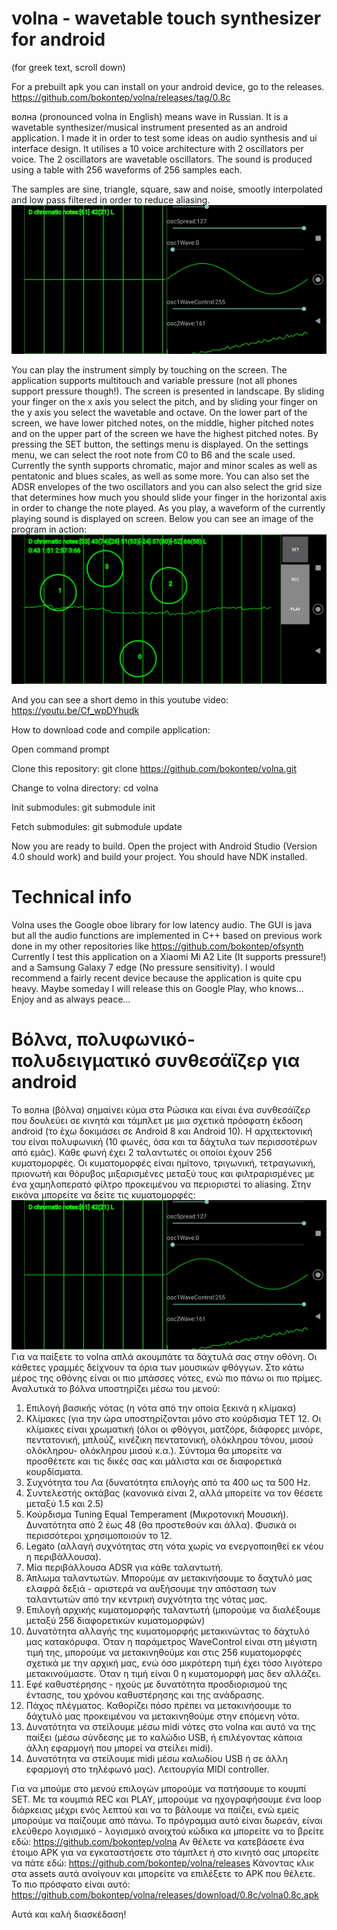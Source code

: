 # volna - wavetable touch synthesizer for android

(for greek text, scroll down)

For a prebuilt apk you can install on your android device, go to the releases.
https://github.com/bokontep/volna/releases/tag/0.8c

волна (pronounced volna in English) means wave in Russian. It is a wavetable synthesizer/musical instrument presented as an android application. I made it in order to test some ideas on audio synthesis and ui interface design.
It utilises a 10 voice architecture with 2 oscillators per voice. The 2 oscillators are wavetable oscillators. The sound is produced using a table with 256 waveforms of 256 samples each.

The samples are sine, triangle, square, saw and noise, smootly interpolated and low pass filtered in order to reduce aliasing.
![Image of volna wavetables](./images/volnawavetable.gif?raw=true)

You can play the instrument simply by touching on the screen. The application supports multitouch and variable pressure (not all phones support pressure though!). The screen is presented
in landscape. By sliding your finger on the x axis you select the pitch, and by sliding your finger on the y axis you select the wavetable and octave. On the lower part of the screen,
we have lower pitched notes, on the middle, higher pitched notes and on the upper part of the screen we have the highest pitched notes. By pressing the SET button, the settings menu is displayed.  On the settings menu, we can select the root note from C0 to B6 and the scale used.
Currently the synth supports chromatic, major and minor scales as well as pentatonic and blues scales, as well as some more. You can also set the ADSR envelopes of the two oscillators and you can also select
the grid size that determines how much you should slide your finger in the horizontal axis in order to change the note played.
As you play, a waveform of the currently playing sound is displayed on screen.
Below you can see an image of the program in action:
![Image of volna program in action](./images/volna0.8c.png?raw=true)

And you can see a short demo in this youtube video:
https://youtu.be/Cf_wpDYhudk

How to download code and compile application:

Open command prompt

Clone this repository: git clone https://github.com/bokontep/volna.git

Change to volna directory: cd volna

Init submodules: git submodule init

Fetch submodules: git submodule update

Now you are ready to build. Open the project with Android Studio (Version 4.0 should work) and build your project. You should have NDK installed.

# Technical info
Volna uses the Google oboe library for low latency audio. The GUI is java but all the audio functions are implemented in C++ based on previous work done in my other repositories like
https://github.com/bokontep/ofsynth
Currently I test this application on a Xiaomi Mi A2 Lite (It supports pressure!) and a Samsung Galaxy 7 edge (No pressure sensitivity). I would recommend a fairly recent device because the application is quite cpu heavy.
Maybe someday I will release this on Google Play, who knows...
Enjoy and as always peace...


# Βόλνα, πολυφωνικό-πολυδειγματικό συνθεσάϊζερ για android

Το волна (βόλνα) σημαίνει κύμα στα Ρώσικα και είναι ένα συνθεσάϊζερ που δουλεύει σε κινητά και τάμπλετ με μια σχετικά πρόσφατη έκδοση android (το έχω δοκιμάσει σε Android 8 και Android 10). Η αρχιτεκτονική του είναι πολυφωνική (10 φωνές, όσα και τα δάχτυλα των περισσοτέρων από εμάς). Κάθε φωνή έχει 2 ταλαντωτές οι οποίοι έχουν 256 κυματομορφές. Οι κυματομορφές είναι ημίτονο, τριγωνική, τετραγωνική, πριονωτή και θόρυβος μιξαρισμένες μεταξύ τους και φιλτραρισμένες με ένα χαμηλοπερατό φίλτρο προκειμένου να περιοριστεί το aliasing. Στην εικόνα μπορείτε να δείτε τις κυματομορφές:
![Image of volna wavetables](./images/volnawavetable.gif?raw=true)
Για να παίξετε το volna απλά ακουμπάτε τα δάχτυλά σας στην οθόνη. Οι κάθετες γραμμές δείχνουν τα όρια των μουσικών φθόγγων. Στο κάτω μέρος της οθόνης είναι οι πιο μπάσσες νότες, ενώ πιο πάνω οι πιο πρίμες. Αναλυτικά το βόλνα υποστηρίζει μέσω του μενού:
1. Επιλογή βασικής νότας (η νότα από την οποία ξεκινά η κλίμακα)
2. Κλίμακες (για την ώρα υποστηρίζονται μόνο στο κούρδισμα TET 12. Οι κλίμακες είναι χρωματική (όλοι οι φθόγγοι, ματζόρε, διάφορες μινόρε, πεντατονική, μπλούζ, κινέζικη πεντατονική, ολόκληρου τόνου, μισού ολόκληρου- ολόκληρου μισού κ.α.). Σύντομα θα μπορείτε να προσθέτετε και τις δικές σας και μάλιστα και σε διαφορετικά κουρδίσματα.
3. Συχνότητα του Λα (δυνατότητα επιλογής από τα 400 ως τα 500 Hz.
4. Συντελεστής οκτάβας (κανονικά είναι 2, αλλά μπορείτε να τον θέσετε μεταξύ 1.5 και 2.5)
5. Κούρδισμα Tuning Equal Temperament (Μικροτονική Μουσική). Δυνατότητα από 2 έως 48 (θα προστεθούν και άλλα). Φυσικά οι περισσότεροι χρησιμοποιούν το 12.
6. Legato (αλλαγή συχνότητας στη νότα χωρίς να ενεργοποιηθεί εκ νέου η περιβάλλουσα).
7. Μία περιβάλλουσα ADSR για κάθε ταλαντωτή.
8. Άπλωμα ταλαντωτών. Μπορούμε αν μετακινήσουμε το δαχτυλό μας ελαφρά δεξιά - αριστερά να αυξήσουμε την απόσταση των ταλαντωτών από την κεντρική συχνότητα της νότας μας.
9. Επιλογή αρχικής κυματομορφής ταλαντωτή (μπορούμε να διαλέξουμε μεταξύ 256 διαφορετικών κυματομορφών)
10. Δυνατότητα αλλαγής της κυματομορφής μετακινώντας το δάχτυλό μας κατακόρυφα. Όταν η παράμετρος WaveControl είναι στη μέγιστη τιμή της, μπορούμε να μετακινηθούμε και στις 256 κυματομορφές σχετικά με την αρχική μας, ενώ όσο μικρότερη τιμή έχει τόσο λιγότερο μετακινούμαστε. Όταν η τιμή είναι 0 η κυματομορφή μας δεν αλλάζει.
11. Εφέ καθυστέρησης - ηχούς με δυνατότητα προσδιορισμού της έντασης, του χρόνου καθυστέρησης και της ανάδρασης.
12. Πάχος πλέγματος. Καθορίζει πόσο πρέπει να μετακινήσουμε το δάχτυλό μας προκειμένου να μετακινηθούμε στην επόμενη νότα.
13. Δυνατότητα να στείλουμε μέσω midi νότες στο volna και αυτό να της παίξει (μέσω σύνδεσης με το καλώδιο USB, ή επιλέγοντας κάποια άλλη εφαρμογή που μπορεί να στείλει midi).
14. Δυνατότητα να στείλουμε midi μέσω καλωδίου USB ή σε άλλη εφαρμογή στο τηλέφωνό μας). Λειτουργία MIDI controller.


Για να μπούμε στο μενού επιλογών μπορούμε να πατήσουμε το κουμπί SET.
Με τα κουμπιά REC και PLAY, μπορούμε να ηχογραφήσουμε ένα loop διάρκειας μέχρι ενός λεπτού και να το βάλουμε να παίζει, ενώ εμείς μπορούμε να παίζουμε από πάνω.
Το πρόγραμμα αυτό είναι δωρεάν, είναι ελεύθερο λογισμικό - λογισμικό ανοιχτού κώδικα κα μπορείτε να το βρείτε εδώ:
https://github.com/bokontep/volna
Αν θέλετε να κατεβάσετε ένα έτοιμο APK για να εγκαταστήσετε στο τάμπλετ ή στο κινητό σας μπορείτε να πάτε εδώ:
https://github.com/bokontep/volna/releases
Κάνοντας κλικ στα assets αυτά ανοίγουν και μπορείτε να επιλέξετε το APK που θέλετε. Το πιο πρόσφατο είναι αυτό:
https://github.com/bokontep/volna/releases/download/0.8c/volna0.8c.apk

Αυτά και καλή διασκέδαση!
